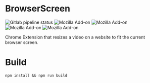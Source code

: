 # BrowserScreen

![Gitlab pipeline status](https://img.shields.io/gitlab/pipeline/myin142/browserscreen-extension/master)
![Mozilla Add-on](https://img.shields.io/amo/v/browserscreen)
![Mozilla Add-on](https://img.shields.io/amo/rating/browserscreen)
![Mozilla Add-on](https://img.shields.io/amo/dw/browserscreen)
![Mozilla Add-on](https://img.shields.io/amo/users/browserscreen)

Chrome Extension that resizes a video on a website to fit the current browser screen. <br />

# Build

`npm install && npm run build`
